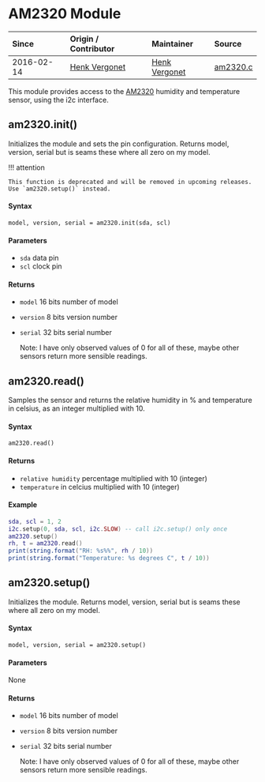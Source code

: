 # AM2320 Module
| Since  | Origin / Contributor  | Maintainer  | Source  |
| :----- | :-------------------- | :---------- | :------ |
| 2016-02-14 | [Henk Vergonet](https://github.com/hvegh) | [Henk Vergonet](https://github.com/hvegh) | [am2320.c](../../../app/modules/am2320.c)|


This module provides access to the [AM2320](https://akizukidenshi.com/download/ds/aosong/AM2320.pdf) humidity and temperature sensor, using the i2c interface.

## am2320.init()
Initializes the module and sets the pin configuration. Returns model, version, serial but is seams these where all zero on my model.

!!! attention

    This function is deprecated and will be removed in upcoming releases. Use `am2320.setup()` instead.

#### Syntax
`model, version, serial = am2320.init(sda, scl)`

#### Parameters
- `sda` data pin
- `scl` clock pin

#### Returns
- `model`  16 bits number of model
- `version`  8 bits version number
- `serial`  32 bits serial number

   Note: I have only observed values of 0 for all of these, maybe other sensors return more sensible readings.

## am2320.read()
Samples the sensor and returns the relative humidity in % and temperature in celsius, as an integer multiplied with 10.

#### Syntax
`am2320.read()`

#### Returns
- `relative humidity` percentage multiplied with 10 (integer)
- `temperature` in celcius multiplied with 10 (integer)

#### Example
```lua
sda, scl = 1, 2
i2c.setup(0, sda, scl, i2c.SLOW) -- call i2c.setup() only once
am2320.setup()
rh, t = am2320.read()
print(string.format("RH: %s%%", rh / 10))
print(string.format("Temperature: %s degrees C", t / 10))
```

## am2320.setup()
Initializes the module. Returns model, version, serial but is seams these where all zero on my model.

#### Syntax
`model, version, serial = am2320.setup()`

#### Parameters
None

#### Returns
- `model`  16 bits number of model
- `version`  8 bits version number
- `serial`  32 bits serial number

   Note: I have only observed values of 0 for all of these, maybe other sensors return more sensible readings.
